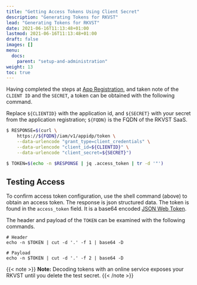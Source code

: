 ```yaml
---
title: "Getting Access Tokens Using Client Secret"
description: "Generating Tokens for RKVST"
lead: "Generating Tokens for RKVST"
date: 2021-06-16T11:13:48+01:00
lastmod: 2021-06-16T11:13:48+01:00
draft: false
images: []
menu: 
  docs:
    parent: "setup-and-administration"
weight: 13
toc: true
---
```


Having completed the steps at [App Registration](../configuring-appregistrations-for-non-interactive-use/), and taken note of the `CLIENT ID` and the `SECRET`, a token can be obtained with the following command.

Replace `${CLIENTID}` with the application id, and `${SECRET}` with your secret from the application registration; `${FQDN}` is the FQDN of the RKVST SaaS.

```bash
$ RESPONSE=$(curl \
    https://${FQDN}/iam/v1/appidp/token \
    --data-urlencode "grant_type=client_credentials" \
    --data-urlencode "client_id=${CLIENTID}" \
    --data-urlencode "client_secret=${SECRET}")

$ TOKEN=$(echo -n $RESPONSE | jq .access_token | tr -d '"')
```

## Testing Access
To confirm access token configuration, use the shell command (above) to obtain
an access token. The response is json structured data. The token is found in
the `access_token` field. It is a base64 encoded [JSON Web Token](https://jwt.io/introduction/).

The header and payload of the `TOKEN` can be examined with the following commands.

```shell
# Header
echo -n $TOKEN | cut -d '.' -f 1 | base64 -D

# Payload
echo -n $TOKEN | cut -d '.' -f 2 | base64 -D
```

{{< note >}}
**Note:** Decoding tokens with an online service exposes your RKVST until you delete the test secret.
{{< /note >}}
